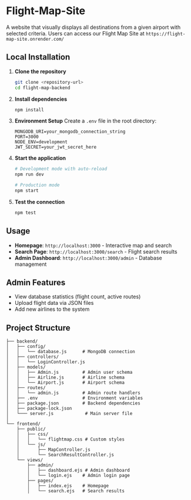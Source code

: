 # Flight-Map-Site
A website that visually displays all destinations from a given airport with selected criteria.
Users can access our Flight Map Site at `https://flight-map-site.onrender.com/`

## Local Installation

1. **Clone the repository**
   ```bash
   git clone <repository-url>
   cd flight-map-backend
   ```

2. **Install dependencies**
   ```bash
   npm install
   ```

3. **Environment Setup**
   Create a `.env` file in the root directory:
   ```env
   MONGODB_URI=your_mongodb_connection_string
   PORT=3000
   NODE_ENV=development
   JWT_SECRET=your_jwt_secret_here
   ```

4. **Start the application**
   ```bash
   # Development mode with auto-reload
   npm run dev
   
   # Production mode
   npm start
   ```

5. **Test the connection**
   ```bash
   npm test
   ```

## Usage

- **Homepage**: `http://localhost:3000` - Interactive map and search
- **Search Page**: `http://localhost:3000/search` - Flight search results
- **Admin Dashboard**: `http://localhost:3000/admin` - Database management

## Admin Features

- View database statistics (flight count, active routes)
- Upload flight data via JSON files
- Add new airlines to the system

## Project Structure

```
├── backend/
│   ├── config/
│   │   └── database.js      # MongoDB connection
│   ├── controllers/
│   │   └── LoginController.js
│   ├── models/
│   │   ├── Admin.js         # Admin user schema
│   │   ├── Airline.js       # Airline schema
│   │   └── Airport.js       # Airport schema
│   ├── routes/
│   │   └── admin.js         # Admin route handlers
│   ├── .env                 # Environment variables
│   ├── package.json         # Backend dependencies
│   ├── package-lock.json
│   └─── server.js            # Main server file
│    
└── frontend/
    ├── public/
    │   ├── css/
    │   │   └── flightmap.css # Custom styles
    │   └── js/
    │       ├── MapController.js
    │       └── SearchResultController.js
    └── views/
        ├── admin/
        │   ├── dashboard.ejs # Admin dashboard
        │   └── login.ejs    # Admin login page
        ├── pages/
        │   ├── index.ejs    # Homepage
        │   └── search.ejs   # Search results
```
